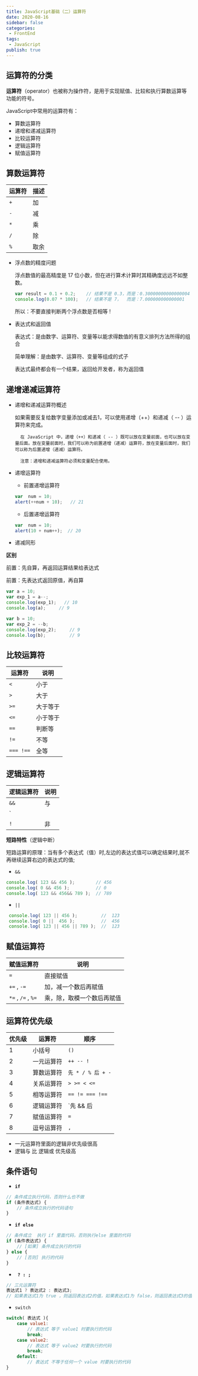 ```yaml
---
title: JavaScript基础（二）运算符
date: 2020-08-16
sidebar: false
categories:
 - FrontEnd
tags:
 - JavaScript
publish: true
---
```




## 运算符的分类

**运算符**（operator）也被称为操作符，是用于实现赋值、比较和执行算数运算等功能的符号。

JavaScript中常用的运算符有：

-  算数运算符
-  递增和递减运算符
-  比较运算符
-  逻辑运算符
-  赋值运算符



## 算数运算符

| 运算符 | 描述 |
| ------ | ---- |
| `+`    | 加   |
| `-`    | 减   |
| `*`    | 乘   |
| `/`    | 除   |
| `%`    | 取余 |

- 浮点数的精度问题

  浮点数值的最高精度是 17 位小数，但在进行算术计算时其精确度远远不如整数。

  ```js
  var result = 0.1 + 0.2;    // 结果不是 0.3，而是：0.30000000000000004
  console.log(0.07 * 100);   // 结果不是 7，  而是：7.000000000000001
  ```

  所以：不要直接判断两个浮点数是否相等 ! 

- 表达式和返回值

  表达式：是由数字、运算符、变量等以能求得数值的有意义排列方法所得的组合

  简单理解：是由数字、运算符、变量等组成的式子

  表达式最终都会有一个结果，返回给开发者，称为返回值



## 递增递减运算符

- 递增和递减运算符概述

  如果需要反复给数字变量添加或减去1，可以使用递增（++）和递减（ -- ）运算符来完成。

    	在 JavaScript 中，递增（++）和递减（ -- ）既可以放在变量前面，也可以放在变量后面。放在变量前面时，我们可以称为前置递增（递减）运算符，放在变量后面时，我们可以称为后置递增（递减）运算符。

    	注意：递增和递减运算符必须和变量配合使用。 

- 递增运算符

  - 前置递增运算符

  ```js
  var  num = 10;
  alert(++num + 10);   // 21
  ```

  - 后置递增运算符
  
  ```js
  var  num = 10;
  alert(10 + num++);  // 20
  ```

- 递减同形



**区别**

前置：先自算，再返回运算结果给表达式

前置：先表达式返回原值，再自算

```js
var a = 10;
var exp_1 = a--;
console.log(exp_1);   // 10
console.log(a);		// 9

var b = 10;
var exp_2 = --b;
console.log(exp_2);		// 9
console.log(b);			// 9
```

## 比较运算符

| 运算符    | 说明     |
| --------- | -------- |
| `<`       | 小于     |
| `>`       | 大于     |
| `>=`      | 大于等于 |
| `<=`      | 小于等于 |
| `==`      | 判断等   |
| `!=`      | 不等     |
| `=== !==` | 全等     |



## 逻辑运算符

| 逻辑运算符 | 说明 |
| ---------- | ---- |
| `&&`       | 与   |
| `||`       | 或   |
| `!`        | 非   |



**短路特性**（逻辑中断）

短路运算的原理：当有多个表达式（值）时,左边的表达式值可以确定结果时,就不再继续运算右边的表达式的值;



- `&&` 

```js
console.log( 123 && 456 );        // 456
console.log( 0 && 456 );          // 0
console.log( 123 && 456&& 789 );  // 789
```

- `||`

```js
 console.log( 123 || 456 );         //  123
 console.log( 0 ||  456 );          //  456
 console.log( 123 || 456 || 789 );  //  123
```



## 赋值运算符

| 赋值运算符         | 说明                       |
| ------------------ | -------------------------- |
| `=`                | 直接赋值                   |
| `+=` , `-=`        | 加，减一个数后再赋值       |
| `*=` , `/=` , `%=` | 乘，除，取模一个数后再赋值 |

## 运算符优先级

| 优先级 | 运算符     | 顺序              |
| ------ | ---------- | ----------------- |
| 1      | 小括号     | `()`              |
| 2      | 一元运算符 | `++ -- !`         |
| 3      | 算数运算符 | `先 * / % 后 + -` |
| 4      | 关系运算符 | `> >= < <=`       |
| 5      | 相等运算符 | `== != === !==`   |
| 6      | 逻辑运算符 | `先 && 后 ||`     |
| 7      | 赋值运算符 | `=`               |
| 8      | 逗号运算符 | `,`               |

- 一元运算符里面的逻辑非优先级很高
- 逻辑与 比 逻辑或 优先级高



## 条件语句

- **`if`**

```js
// 条件成立执行代码，否则什么也不做
if (条件表达式) {
    // 条件成立执行的代码语句
}
```

- **`if else`**

```js
// 条件成立  执行 if 里面代码，否则执行else 里面的代码
if (条件表达式) {
    // [如果] 条件成立执行的代码
} else {
    // [否则] 执行的代码
}
```

- **` ? : ;`**

```js
// 三元运算符
表达式1 ? 表达式2 : 表达式3;
// 如果表达式1为 true ，则返回表达式2的值，如果表达式1为 false，则返回表达式3的值
```

- `switch`

```js
switch( 表达式 ){ 
    case value1:
        // 表达式 等于 value1 时要执行的代码
        break;
    case value2:
        // 表达式 等于 value2 时要执行的代码
        break;
    default:
        // 表达式 不等于任何一个 value 时要执行的代码
}
```



